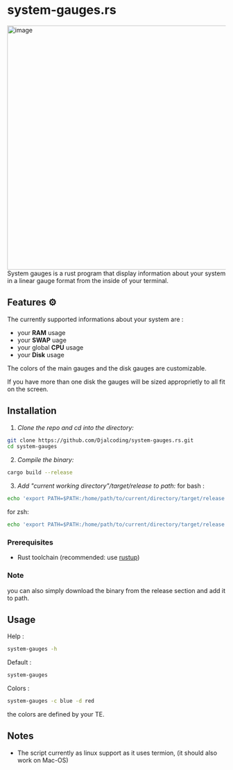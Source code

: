 # system-gauges.rs
<img width="1051" height="563" alt="image" src="https://github.com/user-attachments/assets/a8e40aa5-234e-4efc-b57e-b8a8179214f3" />
System gauges is a rust program that display information about your system in a linear gauge format from the inside of your terminal.

## Features ⚙️
The currently supported informations about your system are : 
- your **RAM** usage
- your **SWAP** uage
- your global **CPU** usage
- your **Disk** usage

The colors of the main gauges and the disk gauges are customizable.

If you have more than one disk the gauges will be sized approprietly to all fit on the screen.



## Installation

1. *Clone the repo and cd into the directory:*
```bash
git clone https://github.com/Djalcoding/system-gauges.rs.git
cd system-gauges
```

2. *Compile the binary:* 
```bash
cargo build --release
```
3. *Add "current working directory"/target/release to path:*
   for bash : 
```bash
echo 'export PATH=$PATH:/home/path/to/current/directory/target/release' >> ~/.bashrc
```
  for zsh:
```zsh 
echo 'export PATH=$PATH:/home/path/to/current/directory/target/release' >> ~/.zshrc
```

### Prerequisites
- Rust toolchain  (recommended: use [rustup](https://rustup.rs/))

### Note
you can also simply download the binary from the release section and add it to path.

## Usage
Help :
```bash
system-gauges -h
```
Default : 
```bash
system-gauges
```

Colors : 
```bash
system-gauges -c blue -d red
```
the colors are defined by your TE.

## Notes
- The script currently as linux support as it uses termion, (it should also work on Mac-OS)


